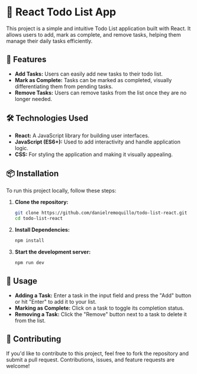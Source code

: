 # 📝 React Todo List App

This project is a simple and intuitive Todo List application built with React. It allows users to add, mark as complete, and remove tasks, helping them manage their daily tasks efficiently.

## 🚀 Features

- **Add Tasks:** Users can easily add new tasks to their todo list.
- **Mark as Complete:** Tasks can be marked as completed, visually differentiating them from pending tasks.
- **Remove Tasks:** Users can remove tasks from the list once they are no longer needed.

## 🛠️ Technologies Used

- **React:** A JavaScript library for building user interfaces.
- **JavaScript (ES6+):** Used to add interactivity and handle application logic.
- **CSS:** For styling the application and making it visually appealing.

## 📦 Installation

To run this project locally, follow these steps:

1. **Clone the repository:**

   ```bash
   git clone https://github.com/danielremoquillo/todo-list-react.git
   cd todo-list-react
   ```

2. **Install Dependencies:**

   ```bash
   npm install
   ```

3. **Start the development server:**

   ```bash
   npm run dev
   ```

## 📄 Usage

- **Adding a Task:** Enter a task in the input field and press the "Add" button or hit "Enter" to add it to your list.
- **Marking as Complete:** Click on a task to toggle its completion status.
- **Removing a Task:** Click the "Remove" button next to a task to delete it from the list.

## 🤝 Contributing

If you'd like to contribute to this project, feel free to fork the repository and submit a pull request. Contributions, issues, and feature requests are welcome!
